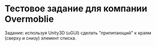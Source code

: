 # Тестовое задание для компании Overmoblie

Задание: используя Unity3D (uGUI) сделать "прилипающий" к краям (сверху и снизу) элемент списка.

